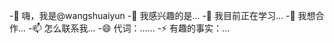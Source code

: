 -👋 嗨，我是@wangshuaiyun
-👀 我感兴趣的是...
-🌱 我目前正在学习...
-💞️ 我想合作...
-📫 怎么联系我...
-😄 代词：......
-⚡ 有趣的事实：...

<!---
wangsuaiyun/wangsuaiyun是an-0special ✨ 存储库，因为它的“README.md”(此文件)出现在您的GitHub配置文件中。
您可以单击“预览”链接查看所做的更改。
--->
